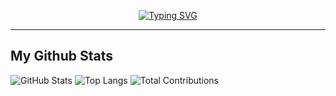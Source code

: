<p align="center">
    <a href="https://git.io/typing-svg"><img src="https://readme-typing-svg.herokuapp.com?font=Fira+Code&pause=1000&color=F70606&center=true&random=false&width=435&lines=Hai+saya+Rivai;Kamu+bisa+panggil+saya+Munte;Hanya+manusia+biasa+yang+penasaran" alt="Typing SVG" /></a>
</p>

-----

My Github Stats
-----
![GitHub Stats](https://github-readme-stats.vercel.app/api?username=teamanubot&show_icons=true&theme=radical)
![Top Langs](https://github-readme-stats.vercel.app/api/top-langs/?username=teamanubot&langs_count=5)
![Total Contributions](https://github-readme-stats.vercel.app/api?username=teamanubot&show_icons=true&count_private=true&hide=contribs,prs)